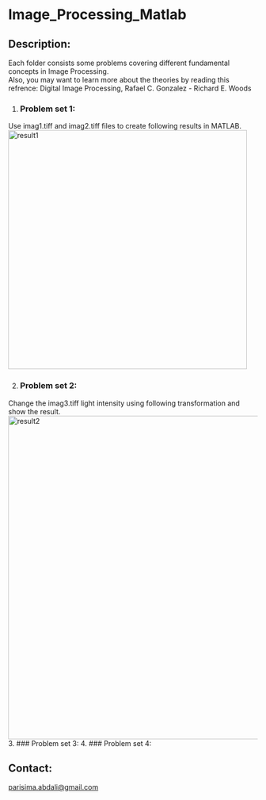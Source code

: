 # Image_Processing_Matlab
## Description:
Each folder consists some problems covering different fundamental concepts in Image Processing. <br>
Also, you may want to learn more about the theories by reading this refrence: Digital Image Processing, Rafael C. Gonzalez - Richard E. Woods <br>
1. ### Problem set 1: 
Use imag1.tiff and imag2.tiff files to create following results in MATLAB. 
<img width="482" alt="result1" src="https://user-images.githubusercontent.com/54392924/117450360-5dc26000-af56-11eb-952a-9ef9ad27d790.png">

2. ### Problem set 2: 
Change the imag3.tiff light intensity using following transformation and show the result. 
<img width="652" alt="result2" src="https://user-images.githubusercontent.com/54392924/117450369-62871400-af56-11eb-967e-3b28db0835f8.png">
3. ### Problem set 3:
4. ### Problem set 4:

## Contact:
parisima.abdali@gmail.com
